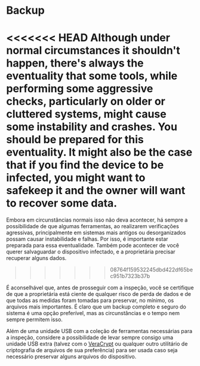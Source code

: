 # Backup

<<<<<<< HEAD
Although under normal circumstances it shouldn't happen, there's always the eventuality that some tools, while performing some aggressive checks, particularly on older or cluttered systems, might cause some instability and crashes. You should be prepared for this eventuality. It might also be the case that if you find the device to be infected, you might want to safekeep it and the owner will want to recover some data.
=======
Embora em circunstâncias normais isso não deva acontecer, há sempre a possibilidade de que algumas ferramentas, ao realizarem verificações agressivas, principalmente em sistemas mais antigos ou desorganizados possam causar instabilidade e falhas. Por isso, é importante estar preparada para essa eventualidade. Também pode acontecer de você querer salvaguardar o dispositivo infectado, e a proprietária precisar recuperar alguns dados.
>>>>>>> 08764f159532245dbd422df65bec951b7323b37b

É aconselhável que, antes de prosseguir com a inspeção, você se certifique de que a proprietária está ciente de qualquer risco de perda de dados e de que todas as medidas foram tomadas para preservar, no mínimo, os arquivos mais importantes. É claro que um backup completo e seguro do sistema é uma opção preferível, mas as circunstâncias e o tempo nem sempre permitem isso.

Além de uma unidade USB com a coleção de ferramentas necessárias para a inspeção, considere a possibilidade de levar sempre consigo uma unidade USB extra (talvez com o [VeraCrypt](https://www.veracrypt.fr/) ou qualquer outro utilitário de criptografia de arquivos de sua preferência) para ser usada caso seja necessário preservar alguns arquivos do dispositivo.
